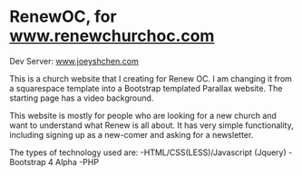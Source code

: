 # RenewOC, for www.renewchurchoc.com
Dev Server: www.joeyshchen.com



This is a church website that I creating for Renew OC. I am changing it from a squarespace template into a Bootstrap templated Parallax website. The starting page has a video background. 

This website is mostly for people who are looking for a new church and want to understand what Renew is all about. It has very simple functionality, including signing up as a new-comer and asking for a newsletter.

The types of technology used are:
-HTML/CSS(LESS)/Javascript (Jquery)
-Bootstrap 4 Alpha
-PHP
